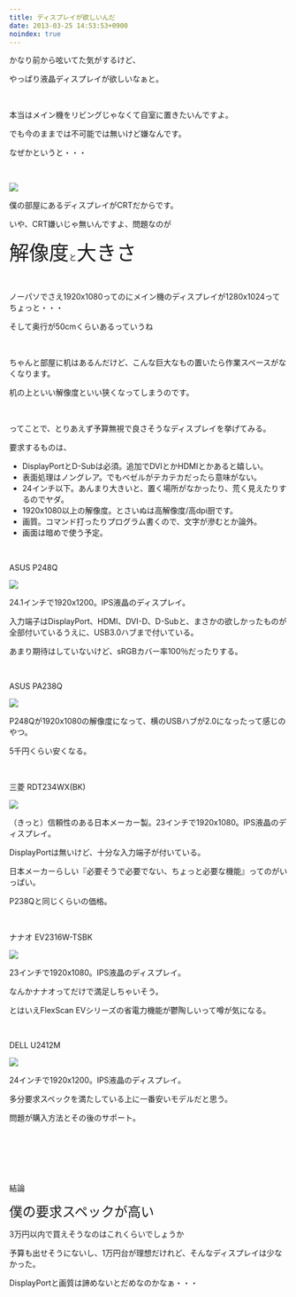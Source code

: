 ```yaml
---
title: ディスプレイが欲しいんだ
date: 2013-03-25 14:53:53+0900
noindex: true
---
```

<p>かなり前から呟いてた気がするけど、</p>
<p>やっぱり液晶ディスプレイが欲しいなぁと。</p>
<p>&nbsp;</p>
<p>本当はメイン機をリビングじゃなくて自室に置きたいんですよ。</p>
<p>でも今のままでは不可能では無いけど嫌なんです。</p>
<p>なぜかというと・・・</p>
<p>&nbsp;</p>
<p><img src="https://lh5.googleusercontent.com/-r16SWVNHLX4/UU_aH0Syy1I/AAAAAAAABx0/UDpYbDCIuug/s640/IMG_0314.JPG" /></p>
<p>僕の部屋にあるディスプレイがCRTだからです。</p>
<p>いや、CRT嫌いじゃ無いんですよ、問題なのが</p>
<p><span style="font-size:36px;">解像度</span>と<span style="font-size:36px;">大きさ</span></p>
<p>&nbsp;</p>
<p>ノーパソでさえ1920x1080ってのにメイン機のディスプレイが1280x1024ってちょっと・・・</p>
<p>そして奥行が50cmくらいあるっていうね</p>
<p>&nbsp;</p>
<p>ちゃんと部屋に机はあるんだけど、こんな巨大なもの置いたら作業スペースがなくなります。</p>
<p>机の上といい解像度といい狭くなってしまうのです。</p>
<p>&nbsp;</p>
<p>ってことで、とりあえず予算無視で良さそうなディスプレイを挙げてみる。</p>
<p>要求するものは、</p>
<ul>
<li>DisplayPortとD-Subは必須。追加でDVIとかHDMIとかあると嬉しい。</li>
<li>表面処理はノングレア。でもベゼルがテカテカだったら意味がない。</li>
<li>24インチ以下。あんまり大きいと、置く場所がなかったり、荒く見えたりするのでヤダ。</li>
<li>1920x1080以上の解像度。とさいぬは高解像度/高dpi厨です。</li>
<li>画質。コマンド打ったりプログラム書くので、文字が滲むとか論外。</li>
<li>画面は暗めで使う予定。</li>
</ul>
<p>&nbsp;</p>
<p>ASUS P248Q</p>
<p><img src="https://lh4.googleusercontent.com/-p8KCyft090Y/UU_fuLHcemI/AAAAAAAAByM/fagy6POctwM/s640/P_501.jpg" /></p>
<p>24.1インチで1920x1200。IPS液晶のディスプレイ。</p>
<p>入力端子はDisplayPort、HDMI、DVI-D、D-Subと、まさかの欲しかったものが全部付いているうえに、USB3.0ハブまで付いている。</p>
<p>あまり期待はしていないけど、sRGBカバー率100％だったりする。</p>
<p>&nbsp;</p>
<p>ASUS PA238Q</p>
<p><img src="https://lh6.googleusercontent.com/-WnARapp83TI/UU_ez1Cj-UI/AAAAAAAAByE/dECyfInfA1Y/s640/P_500.jpg" /></p>
<p>P248Qが1920x1080の解像度になって、横のUSBハブが2.0になったって感じのやつ。</p>
<p>5千円くらい安くなる。</p>
<p>&nbsp;</p>
<p>三菱 RDT234WX(BK)</p>
<p><img src="https://lh6.googleusercontent.com/-tvDH0EJBYpw/UU_hf-67gCI/AAAAAAAAByU/TrkUdI_Dmnw/s640/K0000368120.jpg" /></p>
<p>（きっと）信頼性のある日本メーカー製。23インチで1920x1080。IPS液晶のディスプレイ。</p>
<p>DisplayPortは無いけど、十分な入力端子が付いている。</p>
<p>日本メーカーらしい『必要そうで必要でない、ちょっと必要な機能』ってのがいっぱい。</p>
<p>P238Qと同じくらいの価格。</p>
<p>&nbsp;</p>
<p>ナナオ EV2316W-TSBK</p>
<p><img src="https://lh4.googleusercontent.com/-KiVEoagk2u8/UU_kPLooRGI/AAAAAAAAByc/C2BjEr8LMLc/s640/K0000406485.jpg" /></p>
<p>23インチで1920x1080。IPS液晶のディスプレイ。</p>
<p>なんかナナオってだけで満足しちゃいそう。</p>
<p>とはいえFlexScan EVシリーズの省電力機能が鬱陶しいって噂が気になる。</p>
<p>&nbsp;</p>
<p>DELL U2412M</p>
<p><img src="https://lh5.googleusercontent.com/-_vciHRtvXWA/UU_lMkVbSQI/AAAAAAAAByk/gAzBmBXtkX8/s640/K0000277958.jpg" /></p>
<p>24インチで1920x1200。IPS液晶のディスプレイ。</p>
<p>多分要求スペックを満たしている上に一番安いモデルだと思う。</p>
<p>問題が購入方法とその後のサポート。</p>
<p>&nbsp;</p>
<p>&nbsp;</p>
<p>&nbsp;</p>
<p>結論</p>
<p><span style="font-size:24px;">僕の要求スペックが高い</span></p>
<p>3万円以内で買えそうなのはこれくらいでしょうか</p>
<p>予算も出せそうにないし、1万円台が理想だけれど、そんなディスプレイは少なかった。</p>
<p>DisplayPortと画質は諦めないとだめなのかなぁ・・・</p>
